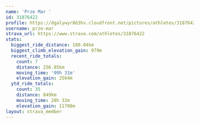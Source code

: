 ```yaml
---
name: 'Prze Mar '
id: 31876422
profile: https://dgalywyr863hv.cloudfront.net/pictures/athletes/31876422/22548952/4/large.jpg
username: prze-mar
strava_url: https://www.strava.com/athletes/31876422
stats:
  biggest_ride_distance: 180.04km
  biggest_climb_elevation_gain: 979m
  recent_ride_totals:
    count: 7
    distance: 256.85km
    moving_time: '09h 31m'
    elevation_gain: 2564m
  ytd_ride_totals:
    count: 35
    distance: 849km
    moving_time: 28h 32m
    elevation_gain: 11708m
layout: strava_member
--- 
```

